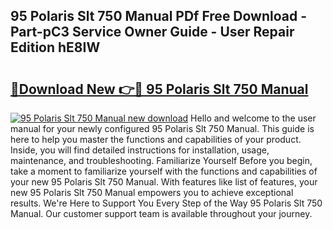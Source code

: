 ## 95 Polaris Slt 750 Manual PDf Free Download - Part-pC3 Service Owner Guide - User Repair Edition hE8IW

# <h2><a href="http://bc63346.oget.top/?id=95+Polaris+Slt+750+Manual">🔗Download New 👉🔴 95 Polaris Slt 750 Manual</a></h2>

[![95 Polaris Slt 750 Manual new download](https://i.imgur.com/5g1atiW.png)](http://bc63346.oget.top/?id=95+Polaris+Slt+750+Manual)
Hello and welcome to the user manual for your newly configured 95 Polaris Slt 750 Manual. This guide is here to help you master the functions and capabilities of your product. Inside, you will find detailed instructions for installation, usage, maintenance, and troubleshooting. Familiarize Yourself Before you begin, take a moment to familiarize yourself with the functions and capabilities of your new 95 Polaris Slt 750 Manual. With features like list of features, your new 95 Polaris Slt 750 Manual empowers you to achieve exceptional results. We're Here to Support You Every Step of the Way 95 Polaris Slt 750 Manual. Our customer support team is available throughout your journey.
